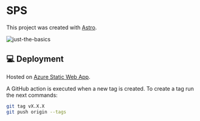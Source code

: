 # SPS

This project was created with [Astro](https://astro.build/).

![just-the-basics](https://github.com/withastro/astro/assets/2244813/a0a5533c-a856-4198-8470-2d67b1d7c554)

## 💻 Deployment

Hosted on [Azure Static Web App](https://azure.microsoft.com/en-us/products/app-service/static).

A GitHub action is executed when a new tag is created. To create a tag run the next commands:

```bash
git tag vX.X.X
git push origin --tags
```
